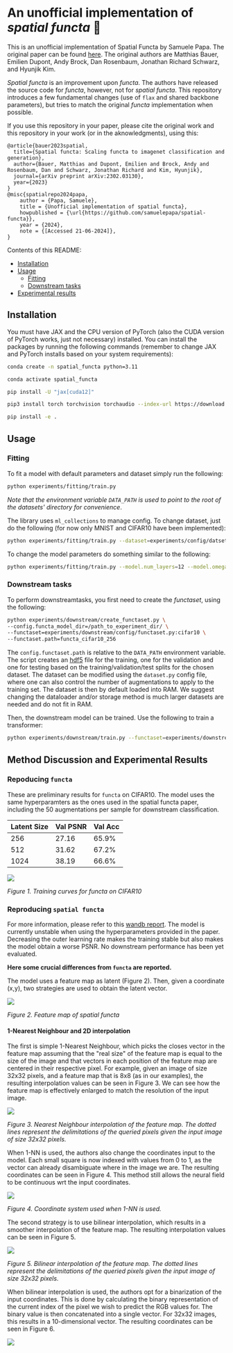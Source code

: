 # An unofficial implementation of *spatial functa* 🌌

This is an unofficial implementation of Spatial Functa by Samuele Papa. The original paper can be found [here](https://arxiv.org/abs/2302.03130). The original authors are Matthias Bauer, Emilien Dupont, Andy Brock, Dan Rosenbaum, Jonathan Richard Schwarz, and Hyunjik Kim.

*Spatial functa* is an improvement upon *functa*. The authors have released the source code for *functa*, however, not for *spatial functa*. This repository introduces a few fundamental changes (use of `flax` and shared backbone parameters), but tries to match the original *functa* implementation when possible.

If you use this repository in your paper, please cite the original work and this repository in your work (or in the aknowledgments), using this:

```
@article{bauer2023spatial,
  title={Spatial functa: Scaling functa to imagenet classification and generation},
  author={Bauer, Matthias and Dupont, Emilien and Brock, Andy and Rosenbaum, Dan and Schwarz, Jonathan Richard and Kim, Hyunjik},
  journal={arXiv preprint arXiv:2302.03130},
  year={2023}
}
@misc{spatialrepo2024papa,
	author = {Papa, Samuele},
	title = {Unofficial implementation of spatial functa},
	howpublished = {\url{https://github.com/samuelepapa/spatial-functa}},
	year = {2024},
	note = {[Accessed 21-06-2024]},
}
```

Contents of this README:

- [Installation](#installation)
- [Usage](#usage)
    - [Fitting](#fitting)
    - [Downstream tasks](#downstream-tasks)
- [Experimental results](#method-discussion-and-experimental-results)


## Installation
You must have JAX and the CPU version of PyTorch (also the CUDA version of PyTorch works, just not necessary) installed. You can install the packages by running the following commands (remember to change JAX and PyTorch installs based on your system requirements):
```bash
conda create -n spatial_functa python=3.11

conda activate spatial_functa

pip install -U "jax[cuda12]"

pip3 install torch torchvision torchaudio --index-url https://download.pytorch.org/whl/cpu

pip install -e .
```

## Usage
### Fitting
To fit a model with default parameters and dataset simply run the following:

```bash
python experiments/fitting/train.py
```

*Note that the environment variable `DATA_PATH` is used to point to the root of the datasets' directory for convenience*.

The library uses `ml_collections` to manage config. To change dataset, just do the following (for now only MNIST and CIFAR10 have been implemented):

```bash
python experiments/fitting/train.py --dataset=experiments/config/datset.py:mnist
```

To change the model parameters do something similar to the following:

```bash
python experiments/fitting/train.py --model.num_layers=12 --model.omega_0=15 --config.experiment_dir=/path_to_experiment_dir/ --config.train.checkpointing.checkpoint_dir=/path_to_experiment_dir/ckpts/
```

### Downstream tasks

To perform downstreamtasks, you first need to create the *functaset*, using the following:

```bash
python experiments/downstream/create_functaset.py \
--config.functa_model_dir=/path_to_experiment_dir/ \
--functaset=experiments/downstream/config/functaset.py:cifar10 \
--functaset.path=functa_cifar10_256
```

The `config.functaset.path` is relative to the `DATA_PATH` environment variable. The script creates an [hdf5](https://en.wikipedia.org/wiki/Hierarchical_Data_Format) file for the training, one for the validation and one for testing based on the training/validation/test splits for the chosen dataset. The dataset can be modified using the `dataset.py` config file, where one can also control the number of augmentations to apply to the training set. The dataset is then by default loaded into RAM. We suggest changing the dataloader and/or storage method is much larger datasets are needed and do not fit in RAM.

Then, the downstream model can be trained. Use the following to train a transformer:

```bash
python experiments/downstream/train.py --functaset=experiments/downstream/config/functaset.py:cifar10 --functaset.path=functa_cifar10_256 --model=experiments/downstream/config/classifier_model.py:mlp -model.hidden_dim=1024 --model.num_layers=3
```

## Method Discussion and Experimental Results

### Repoducing `functa`

These are preliminary results for `functa` on CIFAR10. The model uses the same hyperparamters as the ones used in the spatial functa paper, including the 50 augmentations per sample for downstream classification. 

| Latent Size| Val PSNR | Val Acc |
|------|-----|-----|
|256| 27.16| 65.9% |
|512| 31.62 | 67.2% |
|1024| 38.19| 66.6% |


<img src="assets/functa_metrics.png">

*Figure 1. Training curves for functa on CIFAR10*

### Reproducing `spatial functa`

For more information, please refer to this [wandb report](https://wandb.ai/neuralfield-wandb/spatial_functa/reports/Reproducing-Spatial-Functa--Vmlldzo4ODQ1OTQx). The model is currently unstable when using the hyperparameters provided in the paper. Decreasing the outer learning rate makes the training stable but also makes the model obtain a worse PSNR. No downstream performance has been yet evaluated.

**Here some crucial differences from `functa` are reported.**

The model uses a feature map as latent (Figure 2). Then, given a coordinate (x,y), two strategies are used to obtain the latent vector.

<img src="assets/feature_map.png">

*Figure 2. Feature map of spatial functa*

#### 1-Nearest Neighbour and 2D interpolation
The first is simple 1-Nearest Neighbour, which picks the closes vector in the feature map assuming that the "real size" of the feature map is equal to the size of the image and that vectors in each position of the feature map are centered in their respective pixel. For example, given an image of size 32x32 pixels, and a feature map that is 8x8 (as in our examples), the resulting interpolation values can be seen in Figure 3. We can see how the feature map is effectively enlarged to match the resolution of the input image.

<img src="assets/nn_interpolation_feature_map.png">

*Figure 3. Nearest Neighbour interpolation of the feature map. The dotted lines represent the delimitations of the queried pixels given the input image of size 32x32 pixels.*

When 1-NN is used, the authors also change the coordinates input to the model. Each small square is now indexed with values from 0 to 1, as the vector can already disambiguate where in the image we are. The resulting coordinates can be seen in Figure 4. This method still allows the neural field to be continuous wrt the input coordinates.

<img src="assets/nn_coordinate_system.png">

*Figure 4. Coordinate system used when 1-NN is used.*

The second strategy is to use bilinear interpolation, which results in a smoother interpolation of the feature map. The resulting interpolation values can be seen in Figure 5.

<img src="assets/linear_interpolation_feature_map.png">

*Figure 5. Bilinear interpolation of the feature map. The dotted lines represent the delimitations of the queried pixels given the input image of size 32x32 pixels.*

When bilinear interpolation is used, the authors opt for a binarization of the input coordinates. This is done by calculating the binary representation of the current index of the pixel we wish to predict the RGB values for. The binary value is then concatenated into a single vector. For 32x32 images, this results in a 10-dimensional vector. The resulting coordinates can be seen in Figure 6.

<img src="assets/linear_coordinate_system.png">

